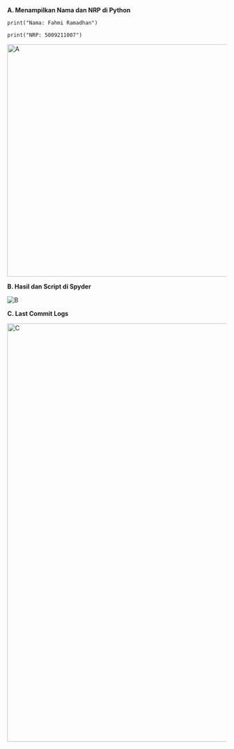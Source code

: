 **A. Menampilkan Nama dan NRP di Python**

```
print("Nama: Fahmi Ramadhan")

print("NRP: 5009211007")
```

<img width="532" alt="A" src="https://github.com/ITStudent123/tugas-sinyal/assets/90102620/8268d1b7-d3ff-4389-a709-cddc5a59df52">



**B. Hasil dan Script di Spyder**



![B](https://github.com/ITStudent123/tugas-sinyal/assets/90102620/df89e5cb-9c5f-46d8-9609-002e6e1e0eb4)




**C. Last Commit Logs**

<img width="958" alt="C" src="https://github.com/ITStudent123/tugas-sinyal/assets/90102620/57093539-03b2-420a-893a-5b204020bb35">
